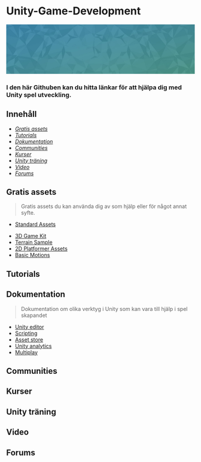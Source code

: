 Unity-Game-Development
======================

![Header](header.jpg)

### I den här Githuben kan du hitta länkar för att hjälpa dig med Unity spel utveckling.

## Innehåll

- *[Gratis assets](#gratis-assets)*
- *[Tutorials](#tutorials)*
- *[Dokumentation](#dokumentation)*
- *[Communities](#communities)*
- *[Kurser](#kurser)*
- *[Unity träning](#unity-träning)*
- *[Video](#video)*
- *[Forums](#forums)*

## Gratis assets

>Gratis assets du kan använda dig av som hjälp eller för något annat syfte.
* [Standard Assets](https://assetstore.unity.com/packages/essentials/asset-packs/standard-assets-for-unity-2018-4-32351)
- [3D Game Kit](https://assetstore.unity.com/packages/templates/tutorials/3d-game-kit-115747)
- [Terrain Sample](https://assetstore.unity.com/packages/3d/environments/landscapes/terrain-sample-asset-pack-145808)
- [2D Platformer Assets](https://assetstore.unity.com/packages/2d/environments/free-platform-game-assets-85838)
- [Basic Motions](https://assetstore.unity.com/packages/3d/animations/basic-motions-free-154271)

## Tutorials

## Dokumentation

>Dokumentation om olika verktyg i Unity som kan vara till hjälp i spel skapandet
 - [Unity editor](https://docs.unity3d.com/Manual/index.html)
 - [Scripting](https://docs.unity3d.com/ScriptReference/index.html)
 - [Asset store](https://docs.unity3d.com/Manual/AssetStore.html)
 - [Unity analytics](https://docs.unity.com/analytics/UnityAnalytics.html)
 - [Multiplay](https://docs.unity.com/multiplay/shared/welcome-to-multiplay.html)


## Communities

## Kurser

## Unity träning

## Video

## Forums

